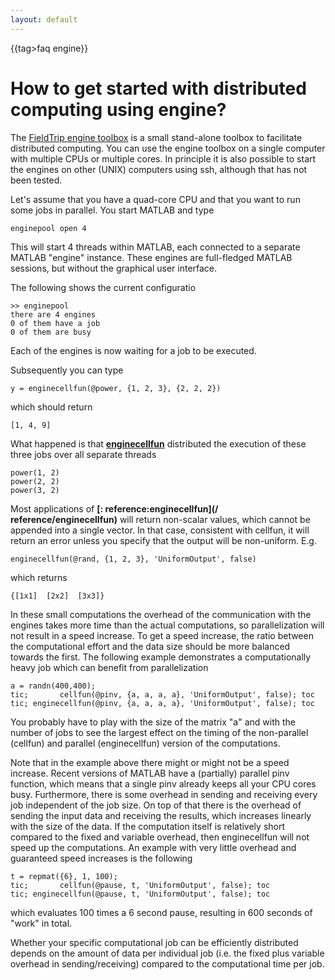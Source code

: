 ```yaml
---
layout: default
---
```


{{tag>faq engine}}

# How to get started with distributed computing using engine?

The [FieldTrip engine toolbox](http://github.com/fieldtrip/fieldtrip/tree/master/engine) is a small stand-alone toolbox to facilitate distributed computing. You can use the engine toolbox on a single computer with multiple CPUs or multiple cores. In principle it is also possible to start the engines on other (UNIX) computers using ssh, although that has not been tested.

Let's assume that you have a quad-core CPU and that you want to run some jobs in parallel. You start MATLAB and type 

    enginepool open 4

This will start 4 threads within MATLAB, each connected to a separate MATLAB "engine" instance. These engines are full-fledged MATLAB sessions, but without the graphical user interface.  

The following shows the current configuratio

    >> enginepool
    there are 4 engines  
    0 of them have a job 
    0 of them are busy

Each of the engines is now waiting for a job to be executed. 

Subsequently you can type 

    y = enginecellfun(@power, {1, 2, 3}, {2, 2, 2})

which should return

    [1, 4, 9]

What happened is that **[enginecellfun](/reference/enginecellfun)** distributed the execution of these three jobs over all separate threads

    power(1, 2)
    power(2, 2)
    power(3, 2)

Most applications of **[: reference:enginecellfun](/ reference/enginecellfun)** will return non-scalar values, which cannot be appended into a single vector. In that case, consistent with cellfun, it will return an error unless you specify that the output will be non-uniform. E.g. 

    enginecellfun(@rand, {1, 2, 3}, 'UniformOutput', false)

which returns

    {[1x1]  [2x2]  [3x3]}

In these small computations the overhead of the communication with the engines takes more time than the actual computations, so parallelization will not result in a speed increase. To get a speed increase, the ratio between the computational effort and the data size should be more balanced towards the first. The following example demonstrates a computationally heavy job which can benefit from parallelization

    a = randn(400,400);
    tic;       cellfun(@pinv, {a, a, a, a}, 'UniformOutput', false); toc 
    tic; enginecellfun(@pinv, {a, a, a, a}, 'UniformOutput', false); toc

You probably have to play with the size of the matrix "a" and with the number of jobs to see the largest effect on the timing of the non-parallel (cellfun) and parallel (enginecellfun) version of the computations. 

Note that in the example above there might or might not be a speed increase. Recent versions of MATLAB have a (partially) parallel pinv function, which means that a single pinv already keeps all your CPU cores busy. Furthermore, there is some overhead in sending and receiving every job independent of the job size. On top of that there is the overhead of sending the input data and receiving the results, which increases linearly with the size of the data. If the computation itself is relatively short compared to the fixed and variable overhead, then enginecellfun will not speed up the computations. An example with very little overhead and guaranteed speed increases is the following

    t = repmat({6}, 1, 100);
    tic;       cellfun(@pause, t, 'UniformOutput', false); toc 
    tic; enginecellfun(@pause, t, 'UniformOutput', false); toc

which evaluates 100 times a 6 second pause, resulting in 600 seconds of "work" in total. 

Whether your specific computational job can be efficiently distributed depends on the amount of data per individual job (i.e. the fixed plus variable overhead in sending/receiving) compared to the computational time per job.

   
 
